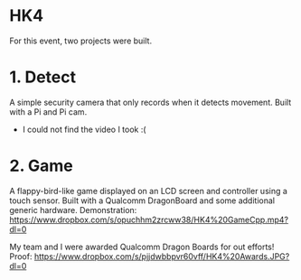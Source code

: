 # HK4

For this event, two projects were built. 

# 1. Detect

A simple security camera that only records when it detects movement. Built with a Pi and Pi cam. 
 - I could not find the video I took :( 

# 2. Game

A flappy-bird-like game displayed on an LCD screen and controller using a touch sensor. Built with a Qualcomm DragonBoard and some additional generic hardware. 
Demonstration: https://www.dropbox.com/s/opuchhm2zrcww38/HK4%20GameCpp.mp4?dl=0

My team and I were awarded Qualcomm Dragon Boards for out efforts!
Proof: https://www.dropbox.com/s/pjjdwbbpvr60vff/HK4%20Awards.JPG?dl=0
